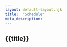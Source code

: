 ```yaml
---
layout: default-layout.njk
title:  "Schedule"
meta_description: 
---
```



<section class="main" >
<div class="section-content">

# {{title}}

</div>
</section>

